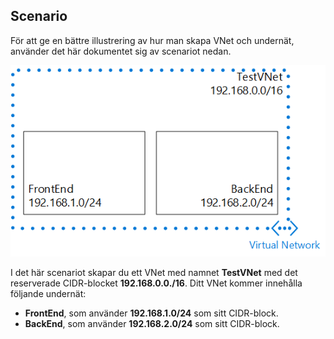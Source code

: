 ## Scenario

För att ge en bättre illustrering av hur man skapa VNet och undernät, använder det här dokumentet sig av scenariot nedan.

![VNet-scenario](./media/virtual-networks-create-vnet-scenario-include/vnet-scenario.png)

I det här scenariot skapar du ett VNet med namnet **TestVNet** med det reserverade CIDR-blocket **192.168.0.0./16**. Ditt VNet kommer innehålla följande undernät: 

- **FrontEnd**, som använder **192.168.1.0/24** som sitt CIDR-block.
- **BackEnd**, som använder **192.168.2.0/24** som sitt CIDR-block.

 

<!--HONumber=Sep16_HO3-->


